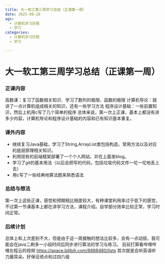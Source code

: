 ```yaml
---
title: 大一软工第三周学习总结（正课第一周）
date: 2025-09-20
ags:
  - 计算机学习历程
  - 学习
categories:
  - 计算机学习历程
  - 学习

---
```



# 大一软工第三周学习总结（正课第一周）
### 正课内容
高数课：复习了函数相关知识、学习了数列的极限、函数的极限
计算机导论：就讲了一点计算机组成相关的知识，还有一些学习方法
程序设计基础：一些前置知识，然后上机用c写了几个简单的程序
总体来说，第一次上正课，基本上都没有讲多少内容，计算机导论和程序设计基础的内容和已有知识基本重复。

### 课外内容
- 继续复习Java基础，学习了String,ArrayList类包括构造，常用方法以及对应的底层原理相关知识。
- 利用现有的前端框架部署了一个个人网站，并在上面发blog。
- 学习了git的基本用法（以后会把写的代码，包括垃圾代码文件一坨一坨地丢上去）
- 用c写了一些经典地算法题来熟悉语法

### 总结与想法
第一次上这些正课，感觉和预期相比相差较大，有种课堂利用率过于低下的感觉，不过第一节课基本上都在讲学习方法，课程介绍。自学部分效率比较正常，学习时间正常。

### 后续计划
总体上和上次差别不大，但是由于这一周接触的想法比较多，会有一点动摇，我可能会在java二刷多一小段时间后同步进行算法的学习与练习。
目前打算看哔哩哔哩左程云的视频
https://space.bilibili.com/8888480/lists
其次就是会听英语听力磨耳朵。好保证绩点和过四六级


